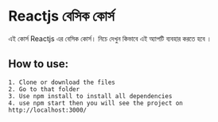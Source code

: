 # Reactjs বেসিক কোর্স

এই কোর্স Reactjs এর বেসিক কোর্স। নিচে দেখুন কিভাবে এই অ্যাপটি ব্যবহার করতে হবে ।


## How to use:
    1. Clone or download the files
    2. Go to that folder
    3. Use npm install to install all dependencies
    4. use npm start then you will see the project on http://localhost:3000/
